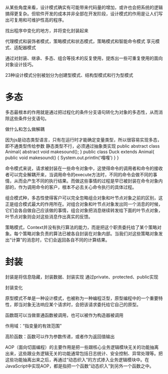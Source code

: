 从某些角度来看，设计模式确实有可能带来代码量的增加，或许也会把系统的逻辑搞得更复杂。但软件开发的成本并非全部在开发阶段，设计模式的作用是让人们写出可复用和可维护性高的程序。

找出程序中变化的地方，并将变化封装起来

代理模式和装饰者模式，策略模式和状态模式，策略模式和智能命令模式
享元模式、适配器模式

通过对封装、继承、多态、组合等技术的反复使用，提炼出一些可重复使用的面向对象设计技巧。



23种设计模式分别被划分为创建型模式、结构型模式和行为型模式

# 多态
多态最根本的作用就是通过把过程化的条件分支语句转化为对象的多态性，从而消除这些条件分支语句。

做什么和怎么做解耦

因为js是动态类型语言，只有在运行时才能确定变量类型，所以很容易实现多态，即不通类型传给参数
静态类型不行，必须通过抽象类实现
public abstract class Animal{
    abstract void makesound();
}
public class Duck extends Animal{
    public void makesound() {
        System.out.println('嘎嘎')
    }
}


命令模式来说，请求被封装在一些命令对象中，这使得命令的调用者和命令的接收者可以完全解耦开来，当调用命令的execute方法时，不同的命令会做不同的事情，从而会产生不同的执行结果。而做这些事情的过程是早已被封装在命令对象内部的，作为调用命令的客户，根本不必去关心命令执行的具体过程。

组合模式种，多态性使得客户可以完全忽略组合对象和叶节点对象之前的区别，这正是组合模式最大的作用所在。对组合对象和叶节点对象发出同一个消息的时候，它们会各自做自己应该做的事情，组合对象把消息继续转发给下面的叶节点对象，叶节点对象则会对这些消息作出真实的反馈。

策略模式，Context并没有执行算法的能力，而是把这个职责委托给了某个策略对象。每个策略对象负责的算法已被各自封装在对象内部。当我们对这些策略对象发出“计算”的消息时，它们会返回各自不同的计算结果。

# 封装
封装是将信息隐藏，封装数据、封装实现
通过private、protected、public实现

封装变化

原型模式不单是一种设计模式，也被称为一种编程泛型，原型编程中的一个重要特性，即当对象无法响应某个请求时，会把该请求委托给它自己的原型。

函数既可以当做普通函数被调用，也可以被作为构造器被调用


作用域：“指变量的有效范围”

高阶函数：函数可以作为参数传递，或者作为返回值输出

AOP（面向切面编程）的主要作用是把一些跟核心业务逻辑模块无关的功能抽离出来，这些跟业务逻辑无关的功能通常包括日志统计、安全控制、异常处理等。把这些功能抽离出来之后，再通过“动态织入”的方式掺入业务逻辑模块中。在JavaScript中实现AOP，都是指把一个函数“动态织入”到另外一个函数之中。